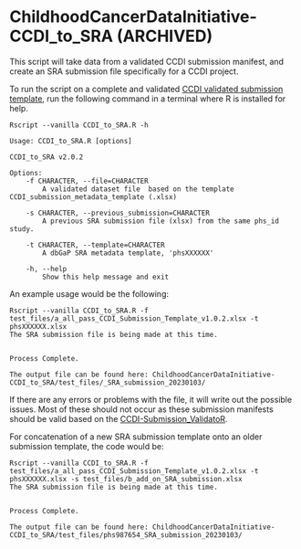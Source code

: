 # ChildhoodCancerDataInitiative-CCDI_to_SRA (ARCHIVED)
This script will take data from a validated CCDI submission manifest, and create an SRA submission file specifically for a CCDI project.

To run the script on a complete and validated [CCDI validated submission template](https://github.com/CBIIT/ccdi-model/tree/main/metadata-manifest), run the following command in a terminal where R is installed for help.


```
Rscript --vanilla CCDI_to_SRA.R -h
```

```
Usage: CCDI_to_SRA.R [options]

CCDI_to_SRA v2.0.2

Options:
	-f CHARACTER, --file=CHARACTER
		A validated dataset file  based on the template CCDI_submission_metadata_template (.xlsx)

	-s CHARACTER, --previous_submission=CHARACTER
		A previous SRA submission file (xlsx) from the same phs_id study.

	-t CHARACTER, --template=CHARACTER
		A dbGaP SRA metadata template, 'phsXXXXXX'

	-h, --help
		Show this help message and exit

```

An example usage would be the following:

```
Rscript --vanilla CCDI_to_SRA.R -f test_files/a_all_pass_CCDI_Submission_Template_v1.0.2.xlsx -t phsXXXXXX.xlsx 
The SRA submission file is being made at this time.


Process Complete.

The output file can be found here: ChildhoodCancerDataInitiative-CCDI_to_SRA/test_files/_SRA_submission_20230103/
```

If there are any errors or problems with the file, it will write out the possible issues. Most of these should not occur as these submission manifests should be valid based on the [CCDI-Submission_ValidatoR](https://github.com/CBIIT/ChildhoodCancerDataInitiative-Submission_ValidatoR).

For concatenation of a new SRA submission template onto an older submission template, the code would be:

```
Rscript --vanilla CCDI_to_SRA.R -f test_files/a_all_pass_CCDI_Submission_Template_v1.0.2.xlsx -t phsXXXXXX.xlsx -s test_files/b_add_on_SRA_submission.xlsx 
The SRA submission file is being made at this time.


Process Complete.

The output file can be found here: ChildhoodCancerDataInitiative-CCDI_to_SRA/test_files/phs987654_SRA_submission_20230103/
```
